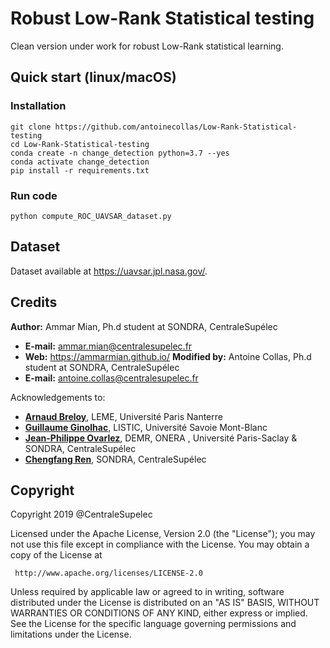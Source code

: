 # Robust Low-Rank Statistical testing

Clean version under work for robust Low-Rank statistical learning.

## Quick start (linux/macOS)

### Installation

```
git clone https://github.com/antoinecollas/Low-Rank-Statistical-testing
cd Low-Rank-Statistical-testing
conda create -n change_detection python=3.7 --yes
conda activate change_detection
pip install -r requirements.txt
```

### Run code

```
python compute_ROC_UAVSAR_dataset.py
```

## Dataset

Dataset available at https://uavsar.jpl.nasa.gov/.

## Credits
**Author:** Ammar Mian, Ph.d student at SONDRA, CentraleSupélec
 - **E-mail:** ammar.mian@centralesupelec.fr
 - **Web:** https://ammarmian.github.io/
**Modified by:** Antoine Collas, Ph.d student at SONDRA, CentraleSupélec
 - **E-mail:** antoine.collas@centralesupelec.fr

 Acknowledgements to:
 - [**Arnaud Breloy**](https://www.researchgate.net/profile/Arnaud_Breloy), LEME, Université Paris Nanterre
 - [**Guillaume Ginolhac**](https://www.listic.univ-smb.fr/presentation/membres/enseignants-chercheurs/guillaume-ginolhac/), LISTIC, Université Savoie Mont-Blanc
 - [**Jean-Philippe Ovarlez**](http://www.jeanphilippeovarlez.com/), DEMR, ONERA , Université Paris-Saclay  & SONDRA, CentraleSupélec
 - [**Chengfang Ren**](https://sites.google.com/view/chengfangren/), SONDRA, CentraleSupélec

 
## Copyright
 
 Copyright 2019 @CentraleSupelec

 Licensed under the Apache License, Version 2.0 (the "License");
 you may not use this file except in compliance with the License.
 You may obtain a copy of the License at

     http://www.apache.org/licenses/LICENSE-2.0

 Unless required by applicable law or agreed to in writing, software
 distributed under the License is distributed on an "AS IS" BASIS,
 WITHOUT WARRANTIES OR CONDITIONS OF ANY KIND, either express or implied.
 See the License for the specific language governing permissions and
 limitations under the License.